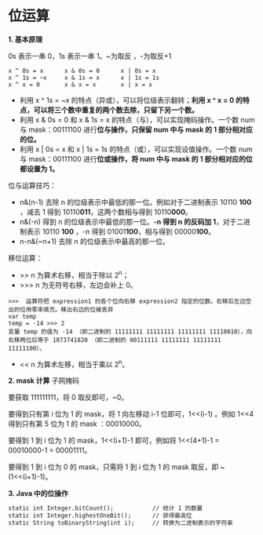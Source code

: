 # 位运算

**1. 基本原理** 

0s 表示一串 0，1s 表示一串 1。~为取反 ，-为取反+1

```
x ^ 0s = x      x & 0s = 0      x | 0s = x
x ^ 1s = ~x     x & 1s = x      x | 1s = 1s
x ^ x = 0       x & x = x       x | x = x
```

- 利用 x ^ 1s = \~x 的特点（异或），可以将位级表示翻转；**利用 x ^ x = 0 的特点，可以将三个数中重复的两个数去除，只留下另一个数。**
- 利用 x & 0s = 0 和 x & 1s = x 的特点（与），可以实现掩码操作。一个数 num 与 mask：00111100 进行**位与操作，只保留 num 中与 mask 的 1 部分相对应的位。**
- 利用 x | 0s = x 和 x | 1s = 1s 的特点（或），可以实现设值操作。一个数 num 与 mask：00111100 进行**位或操作，将 num 中与 mask 的 1 部分相对应的位都设置为 1。**

位与运算技巧：

- n&(n-1) 去除 n 的位级表示中最低的那一位。例如对于二进制表示 10110 **100** ，减去 1 得到 10110**011**，这两个数相与得到 10110**000**。
- n&(-n) 得到 n 的位级表示中最低的那一位。**-n 得到 n 的反码加 1**，对于二进制表示 10110 **100** ，-n 得到 01001**100**，相与得到 00000**100**。
- n-n&(\~n+1) 去除 n 的位级表示中最高的那一位。

移位运算：

- \>\> n 为算术右移，相当于除以 2<sup>n</sup>；
- \>\>\> n 为无符号右移，左边会补上 0。

```
>>>  运算符把 expression1 的各个位向右移 expression2 指定的位数。右移后左边空出的位用零来填充。移出右边的位被丢弃
var temp
temp = -14 >>> 2
变量 temp 的值为 -14 （即二进制的 11111111 11111111 11111111 11110010），向右移两位后等于 1073741820 （即二进制的 00111111 11111111 11111111 11111100）。
```

- &lt;&lt; n 为算术左移，相当于乘以 2<sup>n</sup>。



**2. mask 计算**  子网掩码

要获取 111111111，将 0 取反即可，\~0。

要得到只有第 i 位为 1 的 mask，将 1 向左移动 i-1 位即可，1&lt;&lt;(i-1) 。例如 1&lt;&lt;4 得到只有第 5 位为 1 的 mask ：00010000。

要得到 1 到 i 位为 1 的 mask，1&lt;&lt;(i+1)-1 即可，例如将 1&lt;&lt;(4+1)-1 = 00010000-1 = 00001111。

要得到 1 到 i 位为 0 的 mask，只需将 1 到 i 位为 1 的 mask 取反，即 \~(1&lt;&lt;(i+1)-1)。



**3. Java 中的位操作** 

```html
static int Integer.bitCount();           // 统计 1 的数量
static int Integer.highestOneBit();      // 获得最高位
static String toBinaryString(int i);     // 转换为二进制表示的字符串
```
